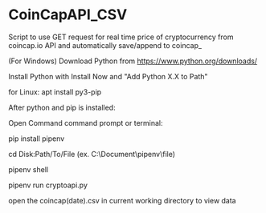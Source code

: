 # CoinCapAPI_CSV
Script to use GET request for real time price of cryptocurrency from coincap.io API and automatically save/append to coincap_



(For Windows)
Download Python from https://www.python.org/downloads/

Install Python with Install Now and "Add Python X.X to Path"

for Linux:
apt install py3-pip


After python and pip is installed:

Open Command command prompt or terminal:

pip install pipenv

cd Disk:Path/To/File (ex. C:\Document\pipenv\file)

pipenv shell

pipenv run cryptoapi.py

open the coincap(date).csv in current working directory to view data
